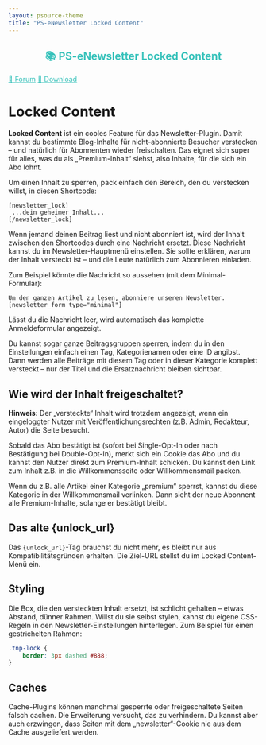 ```yaml
---
layout: psource-theme
title: "PS-eNewsletter Locked Content"
---
```


<h2 align="center" style="color:#38c2bb;">📚 PS-eNewsletter Locked Content</h2>

<div class="menu">
  <a href="https://github.com/cp-psource/e-newsletter/discussions" style="color:#38c2bb;">💬 Forum</a>
  <a href="https://github.com/cp-psource/e-newsletter/releases" style="color:#38c2bb;">📝 Download</a>
</div>

# Locked Content

**Locked Content** ist ein cooles Feature für das Newsletter-Plugin. Damit kannst du bestimmte Blog-Inhalte für nicht-abonnierte Besucher verstecken – und natürlich für Abonnenten wieder freischalten. Das eignet sich super für alles, was du als „Premium-Inhalt“ siehst, also Inhalte, für die sich ein Abo lohnt.

Um einen Inhalt zu sperren, pack einfach den Bereich, den du verstecken willst, in diesen Shortcode:

```
[newsletter_lock]
 ...dein geheimer Inhalt...
[/newsletter_lock]
```

Wenn jemand deinen Beitrag liest und nicht abonniert ist, wird der Inhalt zwischen den Shortcodes durch eine Nachricht ersetzt. Diese Nachricht kannst du im Newsletter-Hauptmenü einstellen. Sie sollte erklären, warum der Inhalt versteckt ist – und die Leute natürlich zum Abonnieren einladen.

Zum Beispiel könnte die Nachricht so aussehen (mit dem Minimal-Formular):

```
Um den ganzen Artikel zu lesen, abonniere unseren Newsletter.
[newsletter_form type="minimal"]
```

Lässt du die Nachricht leer, wird automatisch das komplette Anmeldeformular angezeigt.

Du kannst sogar ganze Beitragsgruppen sperren, indem du in den Einstellungen einfach einen Tag, Kategorienamen oder eine ID angibst. Dann werden alle Beiträge mit diesem Tag oder in dieser Kategorie komplett versteckt – nur der Titel und die Ersatznachricht bleiben sichtbar.

## Wie wird der Inhalt freigeschaltet?

**Hinweis:** Der „versteckte“ Inhalt wird trotzdem angezeigt, wenn ein eingeloggter Nutzer mit Veröffentlichungsrechten (z.B. Admin, Redakteur, Autor) die Seite besucht.

Sobald das Abo bestätigt ist (sofort bei Single-Opt-In oder nach Bestätigung bei Double-Opt-In), merkt sich ein Cookie das Abo und du kannst den Nutzer direkt zum Premium-Inhalt schicken. Du kannst den Link zum Inhalt z.B. in die Willkommensseite oder Willkommensmail packen.

Wenn du z.B. alle Artikel einer Kategorie „premium“ sperrst, kannst du diese Kategorie in der Willkommensmail verlinken. Dann sieht der neue Abonnent alle Premium-Inhalte, solange er bestätigt bleibt.

## Das alte {unlock_url}

Das `{unlock_url}`-Tag brauchst du nicht mehr, es bleibt nur aus Kompatibilitätsgründen erhalten. Die Ziel-URL stellst du im Locked Content-Menü ein.

## Styling

Die Box, die den versteckten Inhalt ersetzt, ist schlicht gehalten – etwas Abstand, dünner Rahmen. Willst du sie selbst stylen, kannst du eigene CSS-Regeln in den Newsletter-Einstellungen hinterlegen. Zum Beispiel für einen gestrichelten Rahmen:

```css
.tnp-lock {
    border: 3px dashed #888;
}
```

## Caches

Cache-Plugins können manchmal gesperrte oder freigeschaltete Seiten falsch cachen. Die Erweiterung versucht, das zu verhindern. Du kannst aber auch erzwingen, dass Seiten mit dem „newsletter“-Cookie nie aus dem Cache ausgeliefert werden.